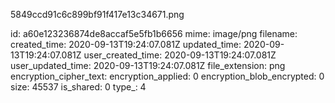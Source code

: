 5849ccd91c6c899bf91f417e13c34671.png

id: a60e123236874de8accaf5e5fb1b6656
mime: image/png
filename: 
created_time: 2020-09-13T19:24:07.081Z
updated_time: 2020-09-13T19:24:07.081Z
user_created_time: 2020-09-13T19:24:07.081Z
user_updated_time: 2020-09-13T19:24:07.081Z
file_extension: png
encryption_cipher_text: 
encryption_applied: 0
encryption_blob_encrypted: 0
size: 45537
is_shared: 0
type_: 4